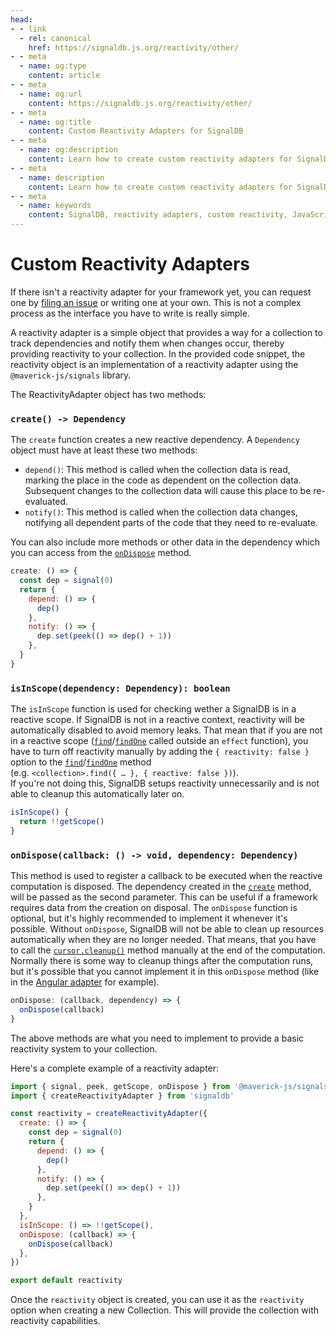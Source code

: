 ```yaml
---
head:
- - link
  - rel: canonical
    href: https://signaldb.js.org/reactivity/other/
- - meta
  - name: og:type
    content: article
- - meta
  - name: og:url
    content: https://signaldb.js.org/reactivity/other/
- - meta
  - name: og:title
    content: Custom Reactivity Adapters for SignalDB
- - meta
  - name: og:description
    content: Learn how to create custom reactivity adapters for SignalDB. This guide provides an overview of the reactivity adapter interface and includes code examples for implementing your own adapter using the `@maverick-js/signals` library.
- - meta
  - name: description
    content: Learn how to create custom reactivity adapters for SignalDB. This guide provides an overview of the reactivity adapter interface and includes code examples for implementing your own adapter using the `@maverick-js/signals` library.
- - meta
  - name: keywords
    content: SignalDB, reactivity adapters, custom reactivity, JavaScript, TypeScript, @maverick-js/signals, dependency management, reactive programming, SignalDB adapter
---
```

# Custom Reactivity Adapters

If there isn't a reactivity adapter for your framework yet, you can request one by [filing an issue](https://github.com/maxnowack/signaldb/issues/new) or writing one at your own.
This is not a complex process as the interface you have to write is really simple.

A reactivity adapter is a simple object that provides a way for a collection to track dependencies and notify them when changes occur, thereby providing reactivity to your collection. In the provided code snippet, the reactivity object is an implementation of a reactivity adapter using the `@maverick-js/signals` library.

The ReactivityAdapter object has two methods:

### `create() -> Dependency`

The `create` function creates a new reactive dependency. A `Dependency` object must have at least these two methods:

* `depend()`: This method is called when the collection data is read, marking the place in the code as dependent on the collection data. Subsequent changes to the collection data will cause this place to be re-evaluated.
* `notify()`: This method is called when the collection data changes, notifying all dependent parts of the code that they need to re-evaluate.

You can also include more methods or other data in the dependency which you can access from the [`onDispose`](/reactivity/other/#ondispose-callback-void-dependency-dependency) method.

```js
create: () => {
  const dep = signal(0)
  return {
    depend: () => {
      dep()
    },
    notify: () => {
      dep.set(peek(() => dep() + 1))
    },
  }
}
```

### `isInScope(dependency: Dependency): boolean`

The `isInScope` function is used for checking wether a SignalDB is in a reactive scope. If SignalDB is not in a reactive context, reactivity will be automatically disabled to avoid memory leaks. That mean that if you are not in a reactive scope ([`find`](/collections/#find-selector-selector-t-options-options)/[`findOne`](/collections/#findone-selector-selector-t-options-options) called outside an `effect` function), you have to turn off reactivity manually by adding the `{ reactivity: false }` option to the [`find`](/collections/#find-selector-selector-t-options-options)/[`findOne`](/collections/#findone-selector-selector-t-options-options) method<br>(e.g. `<collection>.find({ … }, { reactive: false })`).<br>
If you're not doing this, SignalDB setups reactivity unnecessarily and is not able to cleanup this automatically later on.

```js
isInScope() {
  return !!getScope()
}
```


### `onDispose(callback: () -> void, dependency: Dependency)`

This method is used to register a callback to be executed when the reactive computation is disposed. The dependency created in the [`create`](/reactivity/other/#create-dependency) method, will be passed as the second parameter. This can be useful if a framework requires data from the creation on disposal.
The `onDispose` function is optional, but it's highly recommended to implement it whenever it's possible. Without `onDispose`, SignalDB will not be able to clean up resources automatically when they are no longer needed. That means, that you have to call the [`cursor.cleanup()`](/queries/#cleanup) method manually at the end of the computation. Normally there is some way to cleanup things after the computation runs, but it's possible that you cannot implement it in this `onDispose` method (like in the [Angular adapter](/reactivity/angular/) for example).

```js
onDispose: (callback, dependency) => {
  onDispose(callback)
}
```

The above methods are what you need to implement to provide a basic reactivity system to your collection.

Here's a complete example of a reactivity adapter:

```js
import { signal, peek, getScope, onDispose } from '@maverick-js/signals'
import { createReactivityAdapter } from 'signaldb'

const reactivity = createReactivityAdapter({
  create: () => {
    const dep = signal(0)
    return {
      depend: () => {
        dep()
      },
      notify: () => {
        dep.set(peek(() => dep() + 1))
      },
    }
  },
  isInScope: () => !!getScope(),
  onDispose: (callback) => {
    onDispose(callback)
  },
})

export default reactivity
```

Once the `reactivity` object is created, you can use it as the `reactivity` option when creating a new Collection. This will provide the collection with reactivity capabilities.
